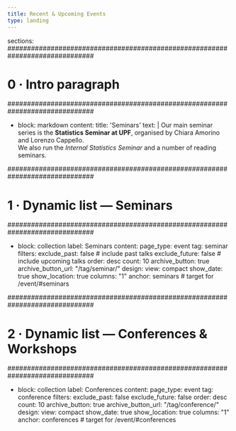 ```yaml
---
title: Recent & Upcoming Events
type: landing
---
```


sections:
##############################################################################
# 0 · Intro paragraph
##############################################################################
- block: markdown
  content:
    title: '<span id="seminars">Seminars</span>'
    text: |
      Our main seminar series is the **Statistics Seminar at UPF**, organised by Chiara Amorino and Lorenzo Cappello.  
      We also run the *Internal Statistics Seminar* and a number of reading seminars.

##############################################################################
# 1 · Dynamic list — Seminars
##############################################################################
- block: collection
  label: Seminars
  content:
    page_type: event
    tag: seminar
    filters:
      exclude_past: false     # include past talks
      exclude_future: false   # include upcoming talks
    order: desc
    count: 10
    archive_button: true
    archive_button_url: "/tag/seminar/"
  design:
    view: compact
    show_date: true
    show_location: true
    columns: "1"
    anchor: seminars          # target for /event/#seminars

##############################################################################
# 2 · Dynamic list — Conferences & Workshops
##############################################################################
- block: collection
  label: Conferences
  content:
    page_type: event
    tag: conference
    filters:
      exclude_past: false
      exclude_future: false
    order: desc
    count: 10
    archive_button: true
    archive_button_url: "/tag/conference/"
  design:
    view: compact
    show_date: true
    show_location: true
    columns: "1"
    anchor: conferences       # target for /event/#conferences